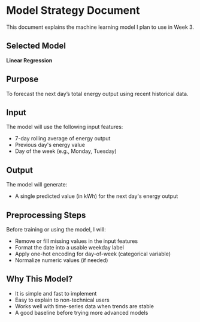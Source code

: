 # Model Strategy Document
This document explains the machine learning model I plan to use in Week 3.

## Selected Model  
**Linear Regression**

## Purpose  
To forecast the next day’s total energy output using recent historical data.

## Input  
The model will use the following input features:
- 7-day rolling average of energy output  
- Previous day's energy value  
- Day of the week (e.g., Monday, Tuesday)

## Output  
The model will generate:
- A single predicted value (in kWh) for the next day's energy output

## Preprocessing Steps  
Before training or using the model, I will:
- Remove or fill missing values in the input features  
- Format the date into a usable weekday label  
- Apply one-hot encoding for day-of-week (categorical variable)  
- Normalize numeric values (if needed)

## Why This Model?  
- It is simple and fast to implement  
- Easy to explain to non-technical users  
- Works well with time-series data when trends are stable  
- A good baseline before trying more advanced models